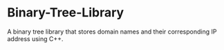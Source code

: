 # Binary-Tree-Library
A binary tree library that stores domain names and their corresponding IP address using C++. 
